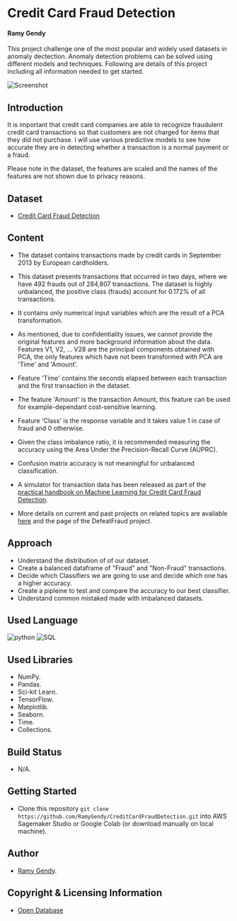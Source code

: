 # Credit Card Fraud Detection
#### Ramy Gendy

This project challenge one of the most popular and widely used datasets in anomaly dectection. Anomaly detection problems can be solved using different models and techniques. Following are details of this project including all information needed to get started.

![Screenshot](https://storage.googleapis.com/kaggle-datasets-images/310/684/3503c6c827ca269cc00ffa66f2a9c207/dataset-cover.jpg)

## Introduction

It is important that credit card companies are able to recognize fraudulent credit card transactions so that customers are not charged for items that they did not purchase. I will use various predictive models to see how accurate they are in detecting whether a transaction is a normal payment or a fraud.

Please note in the dataset, the features are scaled and the names of the features are not shown due to privacy reasons.

## Dataset

* [Credit Card Fraud Detection](https://www.kaggle.com/datasets/mlg-ulb/creditcardfraud/download?datasetVersionNumber=3)


## Content

* The dataset contains transactions made by credit cards in September 2013 by European cardholders.

* This dataset presents transactions that occurred in two days, where we have 492 frauds out of 284,807 transactions. The dataset is highly unbalanced, the positive class (frauds) account for 0.172% of all transactions.

* It contains only numerical input variables which are the result of a PCA transformation.

* As mentioned, due to confidentiality issues, we cannot provide the original features and more background information about the data. Features V1, V2, … V28 are the principal components obtained with PCA, the only features which have not been transformed with PCA are 'Time' and 'Amount'.

* Feature 'Time' contains the seconds elapsed between each transaction and the first transaction in the dataset.

* The feature 'Amount' is the transaction Amount, this feature can be used for example-dependant cost-sensitive learning.
  
* Feature 'Class' is the response variable and it takes value 1 in case of fraud and 0 otherwise.

* Given the class imbalance ratio, it is recommended measuring the accuracy using the Area Under the Precision-Recall Curve (AUPRC). 
  
* Confusion matrix accuracy is not meaningful for unbalanced classification.

* A simulator for transaction data has been released as part of the [practical handbook on Machine Learning for Credit Card Fraud Detection](https://fraud-detection-handbook.github.io/fraud-detection-handbook/Chapter_3_GettingStarted/SimulatedDataset.html).

* More details on current and past projects on related topics are available [here](https://www.researchgate.net/project/Fraud-detection-5) and the page of the DefeatFraud project.

## Approach

* Understand the distribution of of our dataset.
* Create a balanced dataframe of "Fraud" and "Non-Fraud" transactions.
* Decide which Classifiers we are going to use and decide which one has a higher accuracy.
* Create a pipleine to test and compare the accuracy to our best classifier.
* Understand common mistaked made with imbalanced datasets.

## Used Language

![python](https://img.shields.io/badge/Language-python-green.svg) ![SQL](https://img.shields.io/badge/Language-SQL-blue)

## Used Libraries

* NumPy.
* Pandas.
* Sci-kit Learn.
* TensorFlow.
* Matplotlib.
* Seaborn.
* Time.
* Collections.

## Build Status

* N/A.

## Getting Started

* Clone this repository `git clone https://github.com/RamyGendy/CreditCardFraudDetection.git` into AWS Sagemaker Studio or Google Colab (or download manually on local machine).

## Author

* [Ramy Gendy](https://github.com/RamyGendy).

## Copyright & Licensing Information

* [Open Database](https://opendatacommons.org/licenses/dbcl/1-0/)
